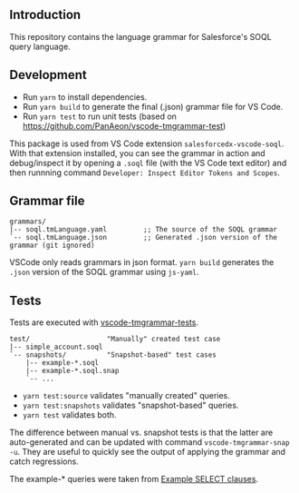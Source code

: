 ## Introduction

This repository contains the language grammar for Salesforce's SOQL query language.

## Development

- Run `yarn` to install dependencies.
- Run `yarn build` to generate the final (.json) grammar file for VS Code.
- Run `yarn test` to run unit tests (based on https://github.com/PanAeon/vscode-tmgrammar-test)

This package is used from VS Code extension `salesforcedx-vscode-soql`. With that extension installed, you can see the grammar in action and debug/inspect it by opening a `.soql` file
(with the VS Code text editor) and then runnning command `Developer: Inspect Editor Tokens and Scopes`.

## Grammar file

    grammars/
    |-- soql.tmLanguage.yaml         ;; The source of the SOQL grammar
    `-- soql.tmLanguage.json         ;; Generated .json version of the grammar (git ignored)

VSCode only reads grammars in json format. `yarn build` generates the `.json` version of the SOQL grammar using `js-yaml`.

## Tests

Tests are executed with [vscode-tmgrammar-tests](https://github.com/PanAeon/vscode-tmgrammar-test).

    test/                   "Manually" created test case
    |-- simple_account.soql
    `-- snapshots/          "Snapshot-based" test cases
        |-- example-*.soql
        |-- example-*.soql.snap
        `-- ...

- `yarn test:source` validates "manually created" queries.
- `yarn test:snapshots` validates "snapshot-based" queries.
- `yarn test` validates both.

The difference between manual vs. snapshot tests is that the latter are auto-generated and can be updated with command `vscode-tmgrammar-snap -u`. They are useful to quickly see the output of applying the grammar and catch regressions.

The example-\* queries were taken from [Example SELECT clauses](https://developer.salesforce.com/docs/atlas.en-us.soql_sosl.meta/soql_sosl/sforce_api_calls_soql_select_examples.htm).
